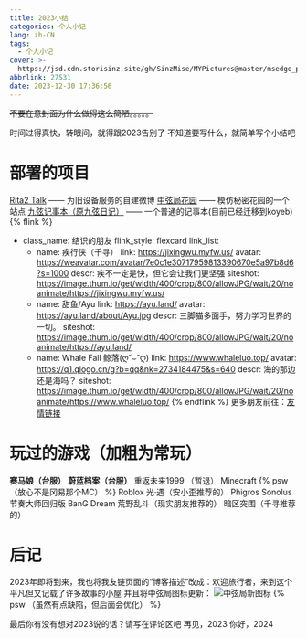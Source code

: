 ```yaml
---
title: 2023小结
categories: 个人小记
lang: zh-CN
tags:   
  - 个人小记
cover: >-
  https://jsd.cdn.storisinz.site/gh/SinzMise/MYPictures@master/msedge_pCoykBCYbk.png
abbrlink: 27531
date: 2023-12-30 17:36:56
---
```

~~不要在意封面为什么做得这么简陋。。。。。~~

时间过得真快，转眼间，就得跟2023告别了
不知道要写什么，就简单写个小结吧
# 部署的项目
[Rita2 Talk](http://rtalk.rita2.myfw.us/) —— 为旧设备服务的自建微博
[中弦局花园](https://www.sinzmise.top) —— 模仿秘密花园的一个站点
[九弦记事本（原九弦日记）](https://diary.sinzmise.top/) —— 一个普通的记事本(目前已经迁移到koyeb)
{% flink %}
- class_name: 结识的朋友
  flink_style: flexcard
  link_list:
    - name: 疾行侠（千寻）
      link: https://jixingwu.myfw.us/
      avatar: https://weavatar.com/avatar/7e0c1e30717959813390670e5a97b8d6?s=1000
      descr: 疾不一定是快，但它会让我们更坚强
      siteshot: https://image.thum.io/get/width/400/crop/800/allowJPG/wait/20/noanimate/https://jixingwu.myfw.us/
    - name: 甜鱼/Ayu
      link: https://ayu.land/
      avatar: https://ayu.land/about/Ayu.jpg
      descr: 三脚猫多面手，努力学习世界的一切。
      siteshot: https://image.thum.io/get/width/400/crop/800/allowJPG/wait/20/noanimate/https://ayu.land/
    - name: Whale Fall 鲸落(ღ˘⌣˘ღ)
      link: https://www.whaleluo.top/
      avatar: https://q1.qlogo.cn/g?b=qq&nk=2734184475&s=640
      descr: 海的那边还是海吗？
      siteshot: https://image.thum.io/get/width/400/crop/800/allowJPG/wait/20/noanimate/https://www.whaleluo.top/
{% endflink %}
更多朋友前往：[友情链接](/link/)
# 玩过的游戏（加粗为常玩）
**赛马娘（台服）**
**蔚蓝档案（台服）**
重返未来1999 （暂退）
Minecraft {% psw （放心不是冈易那个MC） %}
Roblox
光·遇（安小歪推荐的）
Phigros
Sonolus
节奏大师回归版
BanG Dream
荒野乱斗（现实朋友推荐的）
暗区突围（千寻推荐的）
# 后记
2023年即将到来，我也将我友链页面的“博客描述”改成：欢迎旅行者，来到这个平凡但又记载了许多故事的小屋
并且将中弦局图标更新：
![中弦局新图标](https://jsd.cdn.storisinz.site/gh/SinzMise/MYPictures@master/SinZero%E6%96%B0%E5%9B%BE%E6%A0%87.png)
{% psw （虽然有点缺陷，但后面会优化） %}

最后你有没有想对2023说的话？请写在评论区吧
再见，2023
你好，2024